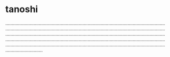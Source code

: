 # tanoshi
.........................................................................................................................................................................................................................................................................................................................................................................................................................................................................................................................................................................................................................................................................